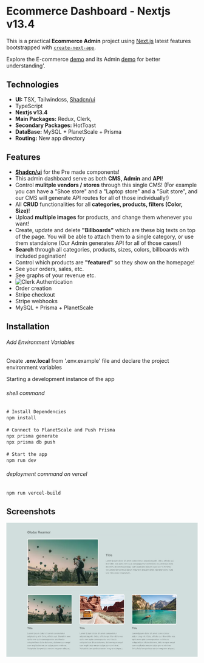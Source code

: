 # Ecommerce Dashboard - Nextjs v13.4

This is a practical **Ecommerce Admin** project using [Next.js](https://nextjs.org/) latest features bootstrapped with [`create-next-app`](https://github.com/vercel/next.js/tree/canary/packages/create-next-app).

Explore the E-commerce [demo](https://maxjn-ecommerce.vercel.app/) and its Admin [demo](https://maxjn-ecommerce-admin.vercel.app/) for better understanding'.

## Technologies

- **UI:** TSX, Tailwindcss, [Shadcn/ui](https://ui.shadcn.com/)
- TypeScript
- **Nextjs v13.4**
- **Main Packages:** Redux, Clerk,
- **Secondary Packages:** HotToast
- **DataBase:** MySQL + PlanetScale + Prisma
- **Routing:** New app directory

## Features

- **[Shadcn/ui](https://ui.shadcn.com/)** for the Pre made components!
- This admin dashboard serve as both **CMS, Admin** and **API**!
- Control **mulitple vendors / stores** through this single CMS! (For example you can have a "Shoe store" and a "Laptop store" and a "Suit store", and our CMS will generate API routes for all of those individually!)
- All **CRUD** functionalities for all **categories, products, filters (Color, Size)**!
- Upload **multiple images** for products, and change them whenever you want!
- Create, update and delete **"Billboards"** which are these big texts on top of the page. You will be able to attach them to a single category, or use them standalone (Our Admin generates API for all of those cases!)
- **Search** through all categories, products, sizes, colors, billboards with included pagination!
- Control which products are **"featured"** so they show on the homepage!
- See your orders, sales, etc.
- See graphs of your revenue etc.
- ![Clerk Authentication](https://clerk.com/)
- Order creation
- Stripe checkout
- Stripe webhooks
- MySQL + Prisma + PlanetScale

## Installation

###### Add Environment Variables

Create **.env.local** from '.env.example' file and declare the project environment variables

Starting a development instance of the app

###### shell command

```shell
# Install Dependencies
npm install

# Connect to PlanetScale and Push Prisma
npx prisma generate
npx prisma db push

# Start the app
npm run dev
```

###### deployment command on vercel

```shell
npm run vercel-build
```

## Screenshots

![Cover](./public/cover.png)

